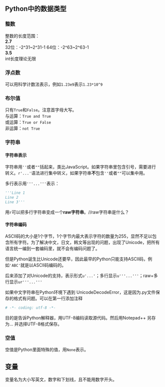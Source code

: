## Python中的数据类型
### 整数
整数的长度范围：  
**2.7**  
32位：-2^31~2^31-1 64位：-2^63~2^63-1  
**3.5**  
int长度理论无限

### 浮点数
可以用科学计数法表示，例如`1.23e9`表示`1.23*10^9`

### 布尔值
只有`True`和`False`。注意首字母大写。  
与运算：`True and True`  
或运算：`True or False`  
非运算：`not True`

### 字符串
#### 字符串表示
字符串用`''`或者`""`括起来，类比JavaScript。如果字符串里包含引号，需要进行转义。`r'...'`语法进行集中转义，如果字符串**不**包含`''`或者`""`可以集中用。

多行表示用`'''...'''`表示：

```python
'''Line 1
Line 2
Line 3'''
```

用`r`可以把多行字符串变成一个**raw字符串**。//raw字符串是什么？

#### 字符串编码
ASCII码的大小是1个字节，1个字节内最大表示字符的数量为255，显然不足以包含所有字符。为了解决中文，日文，韩文等出现的问题，出现了Unicode，把所有语言统一编到一套编码里，就不会有编码问题了。

但是Python诞生比Unicode还要早，因此最早的Python只能支持ASCII码，例如`'ABC'`就是以ASCII码编码的。

后来添加了对Unicode的支持，表示形式`u'...'`；多行显示`u'''...'''`；raw+多行显示`ur'''...'''`

如果中文字符串在Python环境下遇到 UnicodeDecodeError，这是因为.py文件保存的格式有问题。可以在第一行添加注释

```python
# -*- coding: utf-8 -*-
```

目的是告诉Python解释器，用UTF-8编码读取源代码。然后用Notepad++ 另存为... 并选择UTF-8格式保存。

### 空值
空值是Python里面特殊的值，用`None`表示。

## 变量
变量名为大小写英文，数字和下划线，且不能用数字开头。